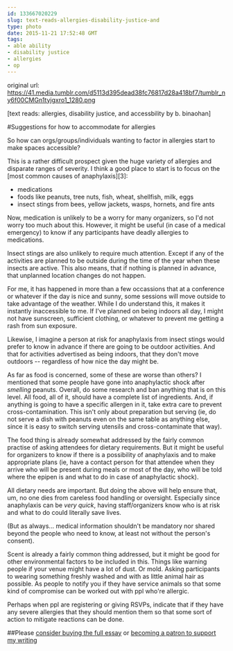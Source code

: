 ```yaml
---
id: 133667020229
slug: text-reads-allergies-disability-justice-and
type: photo
date: 2015-11-21 17:52:48 GMT
tags:
- able ability
- disability justice
- allergies
- op
---
```

original url: https://41.media.tumblr.com/d5113d395dead38fc76817d28a418bf7/tumblr_ny6f00CMGn1tyjgxro1_1280.png

[text reads: allergies, disability justice, and accessbility by b. binaohan]

#Suggestions for how to accommodate for allergies

So how can orgs/groups/individuals wanting to factor in allergies start to make spaces accessible?

This is a rather difficult prospect given the huge variety of allergies and disparate ranges of severity. I think a good place to start is to focus on the [most common causes of anaphylaxis][3]:

- medications
- foods like peanuts, tree nuts, fish, wheat, shellfish, milk, eggs
- insect stings from bees, yellow jackets, wasps, hornets, and fire ants

Now, medication is unlikely to be a worry for many organizers, so I'd not worry too much about this. However, it might be useful (in case of a medical emergency) to know if any participants have deadly allergies to medications.

Insect stings are also unlikely to require much attention. Except if any of the activities are planned to be outside during the time of the year when these insects are active. This also means, that if nothing is planned in advance, that unplanned location changes do not happen.

For me, it has happened in more than a few occassions that at a conference or whatever if the day is nice and sunny, some sessions will move outside to take advantage of the weather. While I do understand this, it makes it instantly inaccessible to me. If I've planned on being indoors all day, I might not have sunscreen, sufficient clothing, or whatever to prevent me getting a rash from sun exposure. 

Likewise, I imagine a person at risk for anaphylaxis from insect stings would prefer to know in advance if there are going to be outdoor activities. And that for activities advertised as being indoors, that they don't move outdoors -- regardless of how nice the day might be.

As far as food is concerned, some of these are worse than others? I mentioned that some people have gone into anaphylactic shock after *smelling* peanuts. Overall, do some research and ban anything that is on this level. All food, all of it, should have a complete list of ingredients. And, if anything is going to have a specific allergen in it, take extra care to prevent cross-contamination. This isn't only about preparation but serving (ie, do not serve a dish with peanuts even on the same table as anything else, since it is easy to switch serving utensils and cross-contaminate that way).

The food thing is already somewhat addressed by the fairly common practise of asking attendees for dietary requirements. But it might be useful for organizers to know if there is a possibility of anaphylaxis and to make appropriate plans (ie, have a contact person for that attendee when they arrive who will be present during meals or most of the day, who will be told where the epipen is and what to do in case of anaphylactic shock).

All dietary needs are important. But doing the above will help ensure that, um, no one dies from careless food handling or oversight. Especially since anaphylaxis can be *very quick*, having staff/organizers know who is at risk and what to do could literally save lives.

(But as always... medical information shouldn't be mandatory nor shared beyond the people who need to know, at least not without the person's consent).

Scent is already a fairly common thing addressed, but it might be good for other environmental factors to be included in this. Things like warning people if your venue might have a lot of dust. Or mold. Asking participants to wearing something freshly washed and with as little animal hair as possible. As people to notify you if they have service animals so that some kind of compromise can be worked out with ppl who're allergic.

Perhaps when ppl are registering or giving RSVPs, indicate that if they have any severe allergies that they should mention them so that some sort of action to mitigate reactions can be done.

##Please [consider buying the full essay](https://gumroad.com/l/allergies-disability-access) or [becoming a patron to support my writing](https://www.patreon.com/mxb)